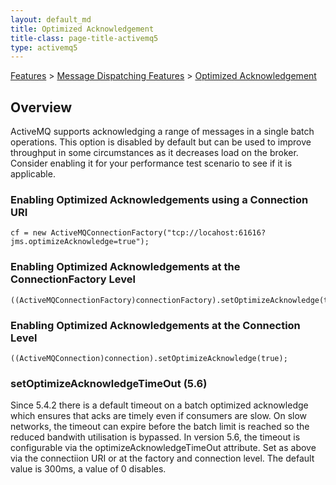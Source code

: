 ```yaml
---
layout: default_md
title: Optimized Acknowledgement 
title-class: page-title-activemq5
type: activemq5
---
```


[Features](features) > [Message Dispatching Features](message-dispatching-features) > [Optimized Acknowledgement](optimized-acknowledgement)


Overview
--------

ActiveMQ supports acknowledging a range of messages in a single batch operations. This option is disabled by default but can be used to improve throughput in some circumstances as it decreases load on the broker. Consider enabling it for your performance test scenario to see if it is applicable.

### Enabling Optimized Acknowledgements using a Connection URI
```
cf = new ActiveMQConnectionFactory("tcp://locahost:61616?jms.optimizeAcknowledge=true");
```

### Enabling Optimized Acknowledgements at the ConnectionFactory Level
```
((ActiveMQConnectionFactory)connectionFactory).setOptimizeAcknowledge(true);
```

### Enabling Optimized Acknowledgements at the Connection Level
```
((ActiveMQConnection)connection).setOptimizeAcknowledge(true);
```

### setOptimizeAcknowledgeTimeOut (5.6)

Since 5.4.2 there is a default timeout on a batch optimized acknowledge which ensures that acks are timely even if consumers are slow. On slow networks, the timeout can expire before the batch limit is reached so the reduced bandwith utilisation is bypassed. In version 5.6, the timeout is configurable via the optimizeAcknowledgeTimeOut attribute. Set as above via the connectiion URI or at the factory and connection level. The default value is 300ms, a value of 0 disables.

